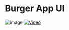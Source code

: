 # Burger App UI

![image](https://drive.google.com/uc?export=view&id=1nShMpH-WWLAy-cSLDoKscelQepcNe_IH)
[![Video](https://images.unsplash.com/photo-1604537529586-87ac173f4310?ixid=MXwxMjA3fDF8MHxzZWFyY2h8MXx8bW91bnRhaW5zfGVufDB8fDB8&ixlib=rb-1.2.1&auto=format&fit=crop&w=500&q=60)](https://drive.google.com/file/d/14zM4m2FVe7zYoHVLWxtvpFMI1IYaqglL/view?usp=sharing)
